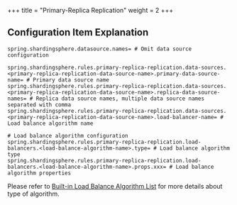 +++
title = "Primary-Replica Replication"
weight = 2
+++

## Configuration Item Explanation

```properties
spring.shardingsphere.datasource.names= # Omit data source configuration

spring.shardingsphere.rules.primary-replica-replication.data-sources.<primary-replica-replication-data-source-name>.primary-data-source-name= # Primary data source name
spring.shardingsphere.rules.primary-replica-replication.data-sources.<primary-replica-replication-data-source-name>.replica-data-source-names= # Replica data source names, multiple data source names separated with comma
spring.shardingsphere.rules.primary-replica-replication.data-sources.<primary-replica-replication-data-source-name>.load-balancer-name= # Load balance algorithm name

# Load balance algorithm configuration
spring.shardingsphere.rules.primary-replica-replication.load-balancers.<load-balance-algorithm-name>.type= # Load balance algorithm type
spring.shardingsphere.rules.primary-replica-replication.load-balancers.<load-balance-algorithm-name>.props.xxx= # Load balance algorithm properties
```

Please refer to [Built-in Load Balance Algorithm List](/en/user-manual/shardingsphere-jdbc/configuration/built-in-algorithm/load-balance) for more details about type of algorithm.
